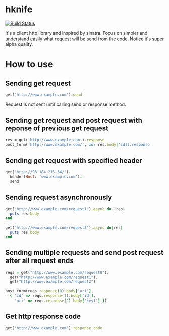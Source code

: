 # hknife

[![Build Status](https://travis-ci.org/nyamage/hknife.svg?branch=master)](https://travis-ci.org/nyamage/hknife)

It's a client http library and inspired by sinatra.
Focus on simpler and understand easily what request will be send from the code.
Notice it's super alpha quality.
 
# How to use

## Sending get request

```ruby
get('http://www.example.com').send
```

Request is not sent until calling send or response method.

## Sending get request and post request with reponse of previous get request

```ruby
res = get('http://www.example.com').response
post_form('http://www.example.com/', id: res.body['id]).response
```

## Sending get request with specified header

```ruby
get('http://93.184.216.34/').
  header(Host: 'www.example.com').
  send
```

## Sending request asynchronously

```ruby
get("http://www.example.com/request1").async do |res|
  puts res.body
end

get("http://www.example.com/request2").async do|res|
  puts res.body
end
```

## Sending multiple requests and send post request after all request ends

```ruby
reqs = get("http://www.example.com/request0").
  get("http://www.example.com/request1").
  get("http://www.example.com/request2")
  
post_form(reqs.response(0).body['uri'], 
  { "id" => reqs.response(1).body['id'], 
    "uri" => reqs.response(2).body['key1'] })
```

## Get http response code

```ruby
get('http://www.example.com').response.code
```
